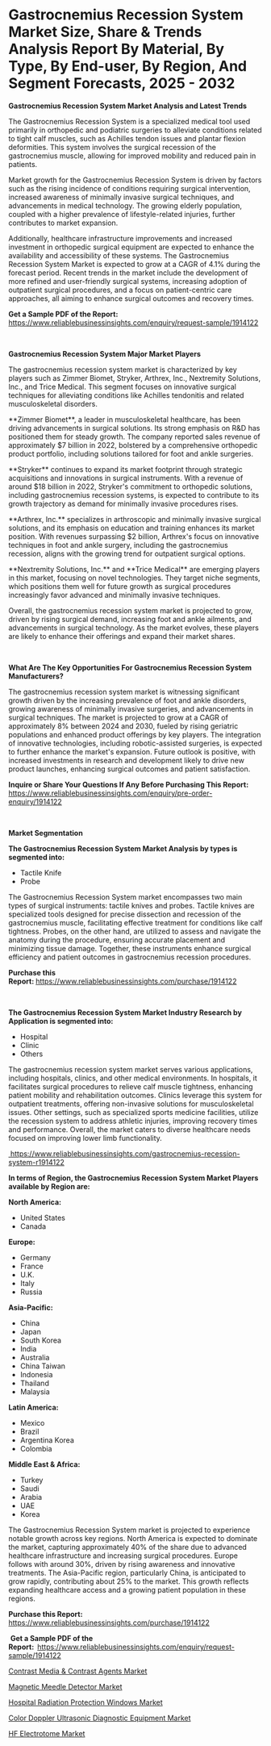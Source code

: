 <p><h1>Gastrocnemius Recession System Market Size, Share & Trends Analysis Report By Material, By Type, By End-user, By Region, And Segment Forecasts, 2025 - 2032</h1></p><p><strong>Gastrocnemius Recession System Market Analysis and Latest Trends</strong></p>
<p><p>The Gastrocnemius Recession System is a specialized medical tool used primarily in orthopedic and podiatric surgeries to alleviate conditions related to tight calf muscles, such as Achilles tendon issues and plantar flexion deformities. This system involves the surgical recession of the gastrocnemius muscle, allowing for improved mobility and reduced pain in patients. </p><p>Market growth for the Gastrocnemius Recession System is driven by factors such as the rising incidence of conditions requiring surgical intervention, increased awareness of minimally invasive surgical techniques, and advancements in medical technology. The growing elderly population, coupled with a higher prevalence of lifestyle-related injuries, further contributes to market expansion. </p><p>Additionally, healthcare infrastructure improvements and increased investment in orthopedic surgical equipment are expected to enhance the availability and accessibility of these systems. The Gastrocnemius Recession System Market is expected to grow at a CAGR of 4.1% during the forecast period. Recent trends in the market include the development of more refined and user-friendly surgical systems, increasing adoption of outpatient surgical procedures, and a focus on patient-centric care approaches, all aiming to enhance surgical outcomes and recovery times.</p></p>
<p><strong>Get a Sample PDF of the Report:&nbsp;</strong> <a href="https://www.reliablebusinessinsights.com/enquiry/request-sample/1914122?utm_campaign=1113&utm_medium=2&utm_source=Github&utm_content=ia&utm_term=05032025&utm_id=gastrocnemius-recession-system">https://www.reliablebusinessinsights.com/enquiry/request-sample/1914122</a></p>
<p>&nbsp;</p>
<p><strong>Gastrocnemius Recession System Major Market Players</strong></p>
<p><p>The gastrocnemius recession system market is characterized by key players such as Zimmer Biomet, Stryker, Arthrex, Inc., Nextremity Solutions, Inc., and Trice Medical. This segment focuses on innovative surgical techniques for alleviating conditions like Achilles tendonitis and related musculoskeletal disorders.</p><p>**Zimmer Biomet**, a leader in musculoskeletal healthcare, has been driving advancements in surgical solutions. Its strong emphasis on R&D has positioned them for steady growth. The company reported sales revenue of approximately $7 billion in 2022, bolstered by a comprehensive orthopedic product portfolio, including solutions tailored for foot and ankle surgeries.</p><p>**Stryker** continues to expand its market footprint through strategic acquisitions and innovations in surgical instruments. With a revenue of around $18 billion in 2022, Stryker's commitment to orthopedic solutions, including gastrocnemius recession systems, is expected to contribute to its growth trajectory as demand for minimally invasive procedures rises.</p><p>**Arthrex, Inc.** specializes in arthroscopic and minimally invasive surgical solutions, and its emphasis on education and training enhances its market position. With revenues surpassing $2 billion, Arthrex's focus on innovative techniques in foot and ankle surgery, including the gastrocnemius recession, aligns with the growing trend for outpatient surgical options.</p><p>**Nextremity Solutions, Inc.** and **Trice Medical** are emerging players in this market, focusing on novel technologies. They target niche segments, which positions them well for future growth as surgical procedures increasingly favor advanced and minimally invasive techniques.</p><p>Overall, the gastrocnemius recession system market is projected to grow, driven by rising surgical demand, increasing foot and ankle ailments, and advancements in surgical technology. As the market evolves, these players are likely to enhance their offerings and expand their market shares.</p></p>
<p>&nbsp;</p>
<p><strong>What Are The Key Opportunities For Gastrocnemius Recession System Manufacturers?</strong></p>
<p><p>The gastrocnemius recession system market is witnessing significant growth driven by the increasing prevalence of foot and ankle disorders, growing awareness of minimally invasive surgeries, and advancements in surgical techniques. The market is projected to grow at a CAGR of approximately 8% between 2024 and 2030, fueled by rising geriatric populations and enhanced product offerings by key players. The integration of innovative technologies, including robotic-assisted surgeries, is expected to further enhance the market's expansion. Future outlook is positive, with increased investments in research and development likely to drive new product launches, enhancing surgical outcomes and patient satisfaction.</p></p>
<p><strong>Inquire or Share Your Questions If Any Before Purchasing This Report:</strong> <a href="https://www.reliablebusinessinsights.com/enquiry/pre-order-enquiry/1914122?utm_campaign=1113&utm_medium=2&utm_source=Github&utm_content=ia&utm_term=05032025&utm_id=gastrocnemius-recession-system">https://www.reliablebusinessinsights.com/enquiry/pre-order-enquiry/1914122</a></p>
<p>&nbsp;</p>
<p><strong>Market Segmentation</strong></p>
<p><strong>The Gastrocnemius Recession System Market Analysis by types is segmented into:</strong></p>
<p><ul><li>Tactile Knife</li><li>Probe</li></ul></p>
<p><p>The Gastrocnemius Recession System market encompasses two main types of surgical instruments: tactile knives and probes. Tactile knives are specialized tools designed for precise dissection and recession of the gastrocnemius muscle, facilitating effective treatment for conditions like calf tightness. Probes, on the other hand, are utilized to assess and navigate the anatomy during the procedure, ensuring accurate placement and minimizing tissue damage. Together, these instruments enhance surgical efficiency and patient outcomes in gastrocnemius recession procedures.</p></p>
<p><strong>Purchase this Report:&nbsp;</strong><a href="https://www.reliablebusinessinsights.com/purchase/1914122?utm_campaign=1113&utm_medium=2&utm_source=Github&utm_content=ia&utm_term=05032025&utm_id=gastrocnemius-recession-system">https://www.reliablebusinessinsights.com/purchase/1914122</a></p>
<p>&nbsp;</p>
<p><strong>The Gastrocnemius Recession System Market Industry Research by Application is segmented into:</strong></p>
<p><ul><li>Hospital</li><li>Clinic</li><li>Others</li></ul></p>
<p><p>The gastrocnemius recession system market serves various applications, including hospitals, clinics, and other medical environments. In hospitals, it facilitates surgical procedures to relieve calf muscle tightness, enhancing patient mobility and rehabilitation outcomes. Clinics leverage this system for outpatient treatments, offering non-invasive solutions for musculoskeletal issues. Other settings, such as specialized sports medicine facilities, utilize the recession system to address athletic injuries, improving recovery times and performance. Overall, the market caters to diverse healthcare needs focused on improving lower limb functionality.</p></p>
<p><a href="https://www.reliablebusinessinsights.com/gastrocnemius-recession-system-r1914122?utm_campaign=1113&utm_medium=2&utm_source=Github&utm_content=ia&utm_term=05032025&utm_id=gastrocnemius-recession-system">&nbsp;https://www.reliablebusinessinsights.com/gastrocnemius-recession-system-r1914122</a></p>
<p><strong>In terms of Region, the Gastrocnemius Recession System Market Players available by Region are:</strong></p>
<p>
    <p> <strong> North America: </strong>
        <ul>
            <li>United States</li>
            <li>Canada</li>
        </ul>
        </p> 
    <p> <strong> Europe: </strong>
        <ul>
            <li>Germany</li>
            <li>France</li>
            <li>U.K.</li>
            <li>Italy</li>
            <li>Russia</li>
        </ul>
        </p> 
    <p> <strong> Asia-Pacific: </strong>
        <ul>
            <li>China</li>
            <li>Japan</li>
            <li>South Korea</li>
            <li>India</li>
            <li>Australia</li>
            <li>China Taiwan</li>
            <li>Indonesia</li>
            <li>Thailand</li>
            <li>Malaysia</li>
        </ul>
        </p> 
    <p> <strong> Latin America: </strong>
        <ul>
            <li>Mexico</li>
            <li>Brazil</li>
            <li>Argentina Korea</li>
            <li>Colombia</li>
        </ul>
        </p> 
    <p> <strong> Middle East & Africa: </strong>
        <ul>
            <li>Turkey</li>
            <li>Saudi</li>
            <li>Arabia</li>
            <li>UAE</li>
            <li>Korea</li>
        </ul>
    </p>
    </p>
<p><p>The Gastrocnemius Recession System market is projected to experience notable growth across key regions. North America is expected to dominate the market, capturing approximately 40% of the share due to advanced healthcare infrastructure and increasing surgical procedures. Europe follows with around 30%, driven by rising awareness and innovative treatments. The Asia-Pacific region, particularly China, is anticipated to grow rapidly, contributing about 25% to the market. This growth reflects expanding healthcare access and a growing patient population in these regions.</p></p>
<p><strong>Purchase this Report: </strong><a href="https://www.reliablebusinessinsights.com/purchase/1914122?utm_campaign=1113&utm_medium=2&utm_source=Github&utm_content=ia&utm_term=05032025&utm_id=gastrocnemius-recession-system">https://www.reliablebusinessinsights.com/purchase/1914122</a></p>
<p>&nbsp;<strong>Get a Sample PDF of the Report:&nbsp;&nbsp;</strong><a href="https://www.reliablebusinessinsights.com/enquiry/request-sample/1914122?utm_campaign=1113&utm_medium=2&utm_source=Github&utm_content=ia&utm_term=05032025&utm_id=gastrocnemius-recession-system">https://www.reliablebusinessinsights.com/enquiry/request-sample/1914122</a></p>
<p><strong></strong></p>
<p><p><a href="https://github.com/iyachikareva/Market-Research-Report-List-1/blob/main/contrast-media-contrast-agents-market.md?utm_campaign=1113&utm_medium=2&utm_source=Github&utm_content=ia&utm_term=05032025&utm_id=gastrocnemius-recession-system">Contrast Media & Contrast Agents Market</a></p><p><a href="https://github.com/prantoblouin/Market-Research-Report-List-1/blob/main/magnetic-meedle-detector-market.md?utm_campaign=1113&utm_medium=2&utm_source=Github&utm_content=ia&utm_term=05032025&utm_id=gastrocnemius-recession-system">Magnetic Meedle Detector Market</a></p><p><a href="https://github.com/guyotkiferhi/Market-Research-Report-List-1/blob/main/hospital-radiation-protection-windows-market.md?utm_campaign=1113&utm_medium=2&utm_source=Github&utm_content=ia&utm_term=05032025&utm_id=gastrocnemius-recession-system">Hospital Radiation Protection Windows Market</a></p><p><a href="https://github.com/mafeasavzal/Market-Research-Report-List-1/blob/main/color-doppler-ultrasonic-diagnostic-equipment-market.md?utm_campaign=1113&utm_medium=2&utm_source=Github&utm_content=ia&utm_term=05032025&utm_id=gastrocnemius-recession-system">Color Doppler Ultrasonic Diagnostic Equipment Market</a></p><p><a href="https://github.com/karydacamu/Market-Research-Report-List-1/blob/main/hf-electrotome-market.md?utm_campaign=1113&utm_medium=2&utm_source=Github&utm_content=ia&utm_term=05032025&utm_id=gastrocnemius-recession-system">HF Electrotome Market</a></p></p>